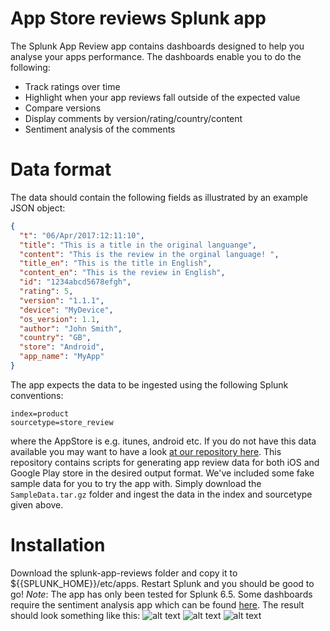 # App Store reviews Splunk app
The Splunk App Review app contains dashboards designed to help you analyse your apps performance. The dashboards enable you to do the following:

- Track ratings over time
- Highlight when your app reviews fall outside of the expected value
- Compare versions
- Display comments by version/rating/country/content
- Sentiment analysis of the comments

# Data format
The data should contain the following fields as illustrated by an example JSON object:
```JSON
{
  "t": "06/Apr/2017:12:11:10",
  "title": "This is a title in the original languange",
  "content": "This is the review in the orginal language! ",
  "title_en": "This is the title in English",
  "content_en": "This is the review in English",
  "id": "1234abcd5678efgh",
  "rating": 5,
  "version": "1.1.1",
  "device": "MyDevice",
  "os_version": 1.1,
  "author": "John Smith",
  "country": "GB",
  "store": "Android",
  "app_name": "MyApp"
}
```

The app expects the data to be ingested using the following Splunk conventions:
```
index=product
sourcetype=store_review
```
where the AppStore is e.g. itunes, android etc.
If you do not have this data available you may want to have a look [at our repository here](https://github.com/shazam/app-store-reviews-and-translations). This repository contains scripts for generating app review data for both iOS and Google Play store in the desired output format.
We've included some fake sample data for you to try the app with. Simply download the `SampleData.tar.gz` folder and ingest the data in the index and sourcetype given above.

# Installation
Download the splunk-app-reviews folder and copy it to ${{SPLUNK_HOME}}/etc/apps. Restart Splunk and you should be good to go!
*Note*: The app has only been tested for Splunk 6.5. Some dashboards require the sentiment analysis app which can be found [here](https://splunkbase.splunk.com/app/1179/).
The result should look something like this:
![alt text](https://raw.githubusercontent.com/shazam/splunk_app_reviews/master/screenshot1.png)
![alt text](https://raw.githubusercontent.com/shazam/splunk_app_reviews/master/screenshot2.png)
![alt text](https://raw.githubusercontent.com/shazam/splunk_app_reviews/master/screenshot3.png)
